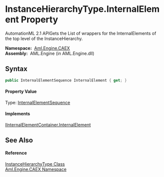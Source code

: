 InstanceHierarchyType.InternalElement Property
==============================================
AutomationML 2.1 APIGets the List of wrappers for the InternalElements of the top level of the InstanceHierarchy.

  **Namespace:**  [Aml.Engine.CAEX][1]  
  **Assembly:**  AML.Engine (in AML.Engine.dll)

Syntax
------

```csharp
public InternalElementSequence InternalElement { get; }
```

#### Property Value
Type: [InternalElementSequence][2]
#### Implements
[IInternalElementContainer.InternalElement][3]  


See Also
--------

#### Reference
[InstanceHierarchyType Class][4]  
[Aml.Engine.CAEX Namespace][1]  

[1]: ../README.md
[2]: ../InternalElementSequence/README.md
[3]: ../IInternalElementContainer/InternalElement.md
[4]: README.md
[5]: https://www.automationml.org
[6]: ../../icons/logoShade.png